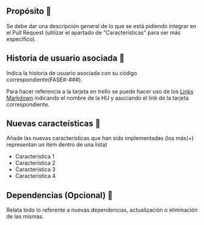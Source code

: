## Propósito :memo:

Se debe dar una descripción general de lo que se está pidiendo integrar en el Pull Request (utilizar el apartado de "Características" para ser más específico).

## Historia de usuario asociada :pushpin: 

Indica la historia de usuario asociada con su código correspondiente(FASE#-###).

Para hacer referencia a la tarjeta en trello se puede hacer uso de los [Links Markdown](https://markdown.es/sintaxis-markdown/#links) indicando el nombre de la HU y asociando el link de la tarjeta correspondiente.

## Nuevas caracteísticas :newspaper: 
Añade las nuevas características que han sido implementadas (los más(+) representan un item dentro de una lista)

- Característica 1
- Característica 2
- Característica 3
- Característica 4

## Dependencias (Opcional) :book:
Relata todo lo referente a nuevas dependencias, actualización o eliminación de las mismas.